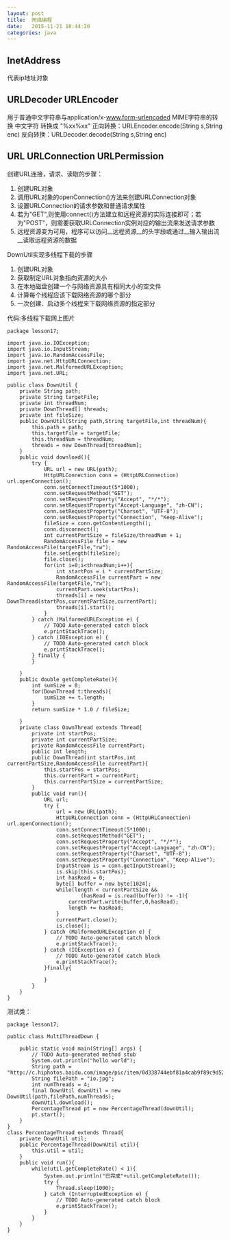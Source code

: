 ```yaml
---
layout: post
title:  网络编程
date:   2015-11-21 10:44:20
categories: java
---
```


InetAddress
---
 代表ip地址对象

URLDecoder URLEncoder 
---
用于普通中文字符串与application/x-www.form-urlencoded MIME字符串的转换
中文字符 转换成 "%xx%xx"
正向转换：URLEncoder.encode(String s,String enc)
反向转换：URLDecoder.decode(String s,String enc)

URL URLConnection URLPermission
---

创建URL连接，请求、读取的步骤：

1. 创建URL对象
2. 调用URL对象的openConnection()方法来创建URLConnection对象
3. 设置URLConnection的请求参数和普通请求属性
4. 若为"GET",则使用connect()方法建立和远程资源的实际连接即可；若为"POST"，则需要获取URLConnection实例对应的输出流来发送请求参数
5. 远程资源变为可用，程序可以访问__远程资源__的头字段或通过__输入输出流__读取远程资源的数据
  

DownUtil实现多线程下载的步骤
1. 创建URL对象
2. 获取制定URL对象指向资源的大小
3. 在本地磁盘创建一个与网络资源具有相同大小的空文件
4. 计算每个线程应该下载网络资源的哪个部分
5. 一次创建、启动多个线程来下载网络资源的指定部分

代码:多线程下载网上图片

	package lesson17;
	
	import java.io.IOException;
	import java.io.InputStream;
	import java.io.RandomAccessFile;
	import java.net.HttpURLConnection;
	import java.net.MalformedURLException;
	import java.net.URL;
	
	public class DownUtil {
		private String path;
		private String targetFile;
		private int threadNum;
		private DownThread[] threads;
		private int fileSize;
		public DownUtil(String path,String targetFile,int threadNum){
			this.path = path;
			this.targetFile = targetFile;
			this.threadNum = threadNum;
			threads = new DownThread[threadNum];
		}
		public void download(){
			try {
				URL url = new URL(path);
				HttpURLConnection conn = (HttpURLConnection) url.openConnection();
				conn.setConnectTimeout(5*1000);
				conn.setRequestMethod("GET");
				conn.setRequestProperty("Accept", "*/*");
				conn.setRequestProperty("Accept-Language", "zh-CN");
				conn.setRequestProperty("Charset", "UTF-8");
				conn.setRequestProperty("Connection", "Keep-Alive");
				fileSize = conn.getContentLength();
				conn.disconnect();
				int currentPartSize = fileSize/threadNum + 1;
				RandomAccessFile file = new RandomAccessFile(targetFile,"rw");
				file.setLength(fileSize);
				file.close();
				for(int i=0;i<threadNum;i++){
					int startPos = i * currentPartSize;
					RandomAccessFile currentPart = new RandomAccessFile(targetFile,"rw");
					currentPart.seek(startPos);
					threads[i] = new DownThread(startPos,currentPartSize,currentPart);
					threads[i].start();
				}
			} catch (MalformedURLException e) {
				// TODO Auto-generated catch block
				e.printStackTrace();
			} catch (IOException e) {
				// TODO Auto-generated catch block
				e.printStackTrace();
			} finally {
			}
			
		}
		public double getCompleteRate(){
			int sumSize = 0;
			for(DownThread t:threads){
				sumSize += t.length;
			}
			return sumSize * 1.0 / fileSize;
		
		}
		private class DownThread extends Thread{
			private int startPos;
			private int currentPartSize;
			private RandomAccessFile currentPart;
			public int length;
			public DownThread(int startPos,int currentPartSize,RandomAccessFile currentPart){
				this.startPos = startPos;
				this.currentPart = currentPart;
				this.currentPartSize = currentPartSize;
			}
			public void run(){
				URL url;
				try {
					url = new URL(path);
					HttpURLConnection conn = (HttpURLConnection) url.openConnection();
					conn.setConnectTimeout(5*1000);
					conn.setRequestMethod("GET");
					conn.setRequestProperty("Accept", "*/*");
					conn.setRequestProperty("Accept-Language", "zh-CN");
					conn.setRequestProperty("Charset", "UTF-8");
					conn.setRequestProperty("Connection", "Keep-Alive");
					InputStream is = conn.getInputStream();
					is.skip(this.startPos);
					int hasRead = 0;
					byte[] buffer = new byte[1024];
					while(length < currentPartSize && 
							(hasRead = is.read(buffer)) != -1){
						currentPart.write(buffer,0,hasRead);
						length += hasRead;
					}
					currentPart.close();
					is.close();
				} catch (MalformedURLException e) {
					// TODO Auto-generated catch block
					e.printStackTrace();
				} catch (IOException e) {
					// TODO Auto-generated catch block
					e.printStackTrace();
				}finally{
					
				}
			}
		}
	}

测试类：

	package lesson17;
	
	public class MultiThreadDown {
	
		public static void main(String[] args) {
			// TODO Auto-generated method stub
			System.out.println("hello world");
			String path = "http://c.hiphotos.baidu.com/image/pic/item/0d338744ebf81a4cab9f89c9d52a6059252da605.jpg";
			String filePath = "io.jpg";
			int numThreads = 4;
			final DownUtil downUtil = new DownUtil(path,filePath,numThreads);
			downUtil.download();
			PercentageThread pt = new PercentageThread(downUtil);
			pt.start();
		}
	}
	class PercentageThread extends Thread{
		private DownUtil util;
		public PercentageThread(DownUtil util){
			this.util = util;
		}
		public void run(){
			while(util.getCompleteRate() < 1){
				System.out.println("已完成"+util.getCompleteRate());
				try {
					Thread.sleep(1000);
				} catch (InterruptedException e) {
					// TODO Auto-generated catch block
					e.printStackTrace();
				}
			}
		}
	}
	
	
	
